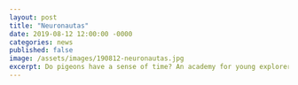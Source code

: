 ```yaml
---
layout: post
title: "Neuronautas"
date: 2019-08-12 12:00:00 -0000
categories: news
published: false
image: /assets/images/190812-neuronautas.jpg
excerpt: Do pigeons have a sense of time? An academy for young explorers rediscovers the world through science by building their own scientific instruments.
---
```



